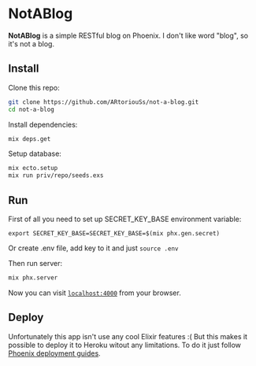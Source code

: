 # NotABlog

**NotABlog** is a simple RESTful blog on Phoenix. I don't like word "blog", so it's not a blog.

## Install

Clone this repo:
```bash
git clone https://github.com/ARtoriouSs/not-a-blog.git
cd not-a-blog
```
Install dependencies:
```bash
mix deps.get
```
Setup database:
```bash
mix ecto.setup
mix run priv/repo/seeds.exs
```

## Run

First of all you need to set up SECRET_KEY_BASE environment variable:
```
export SECRET_KEY_BASE=SECRET_KEY_BASE=$(mix phx.gen.secret)
```
Or create .env file, add key to it and just `source .env`

Then run server:
```bash
mix phx.server
```
Now you can visit [`localhost:4000`](http://localhost:4000) from your browser.

## Deploy

Unfortunately this app isn't use any cool Elixir features :( But this makes it possible to deploy it to Heroku witout any limitations. To do it just follow [Phoenix deployment guides](https://hexdocs.pm/phoenix/heroku.html "Heroku deployment").
